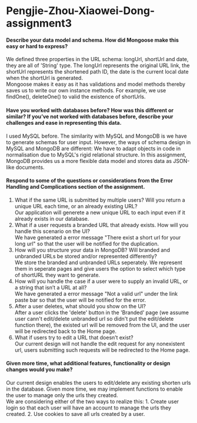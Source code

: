 # Pengjie-Zhou-Xiaowei-Dong-assignment3



#### Describe your data model and schema. How did Mongoose make this easy or hard to express?
We defined three properties in the URL schema: longUrl, shortUrl and date, they are all of 'String' type. The longUrl represents the original URL link, the shortUrl represents the shortened path ID, the date is the current local date when the shortUrl is generated.<br>
Mongoose makes it easy as it has validations and model methods thereby saves us to write our own instance methods. For example, we use findOne(), deleteOne() to valid the existence of shortUrls.

#### Have you worked with databases before? How was this different or similar? If you’ve not worked with databases before, describe your challenges and ease in representing this data.
I used MySQL before. The similarity with MySQL and MongoDB is we have to generate schemas for user input. However, the ways of schema design in MySQL and MongoDB are different: We have to adapt objects in code in normalisation due to MySQL's rigid relational structure. In this assignment, MongoDB provides us a more flexible data model and stores data as JSON-like documents. 

#### Respond to some of the questions or considerations from the Error Handling and Complications section of the assignment.
1. What if the same URL is submitted by multiple users?  Will you return a unique URL each time, or an already existing URL?<br>
   Our application will generete a new unique URL to each input even if it already exists in our database.<br>
2. What if a user requests a branded URL that already exists.  How will you handle this scenario on the UI?<br>
   We have generated a error message "There exist a short url for your long url" so that the user will be notified for the duplication.<br>
3. How will you structure your data in MongoDB?  Will branded and unbranded URLs be stored and/or represented differently? <br>
   We store the branded and unbranded URLs seperately. We represent them in seperate pages and give users the option to select which type of shortURL they want to generate.<br>
4. How will you handle the case if a user were to supply an invalid URL, or a string that isn’t a URL at all? <br>
   We have generated a error message "Not a valid url" under the link paste bar so that the user will be notified for the error.<br>
5. After a user deletes, what should you show on the UI? <br>
   After a user clicks the 'delete' button in the 'Branded' page (we assume user cann't edit/delete unbranded url so didn't put the edit/delete function there), the   existed url will be removed from the UI, and the user will be redirected back to the Home page.<br>
6. What if users try to edit a URL that doesn’t exist? <br>
   Our current design will not handle the edit request for any nonexistent url, users submitting such requests will be redirected to the Home page.<br>

#### Given more time, what additional features, functionality or design changes would you make?
Our current design enables the users to edit/delete any existing shorten urls in the database. Given more time, we may implement functions to enable the user to manage only the urls they created. <br>
We are considering either of the two ways to realize this: 1. Create user login so that each user will have an account to manage the urls they created. 2. Use cookies to save all urls created by a user.

